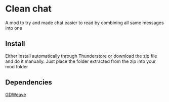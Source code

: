 # Clean chat

A mod to try and made chat easier to read by combining all same messages into one

## Install

Either install automatically through Thunderstore or download the zip file and do it manually.
Just place the folder extracted from the zip into your mod folder

## Dependencies

[GDWeave](https://thunderstore.io/c/webfishing/p/NotNet/GDWeave/)
